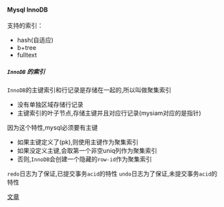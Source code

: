 #### Mysql InnoDB




支持的索引：
* hash(自适应)
* b+tree
* fulltext



##### `InnoDB` 的索引


`InnoDB`的主键索引和行记录是存储在一起的,所以叫做聚集索引

* 没有单独区域存储行记录
* 主键索引的叶子节点,存储主键并且对应行记录(mysiam对应的是指针)




因为这个特性,mysql必须要有主键
* 如果主键定义了(pk),则使用主键作为聚集索引
* 如果没定义主键,会取第一个非空uniq列作为聚集索引
* 否则,`InnoDB`会创建一个隐藏的`row-id`作为聚集索引




`redo`日志为了保证,已提交事务`acid`的特性
`undo`日志为了保证,未提交事务`acid`的特性











[文章](https://mp.weixin.qq.com/s?__biz=MjM5ODYxMDA5OQ==&mid=2651961494&idx=1&sn=34f1874c1e36c2bc8ab9f74af6546ec5&chksm=bd2d0d4a8a5a845c566006efce0831e610604a43279aab03e0a6dde9422b63944e908fcc6c05&scene=21#wechat_redirect)